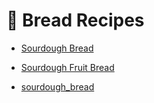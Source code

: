 # 🍞 Bread Recipes

- [Sourdough Bread](app://obsidian.md/recipes/sourdough_bread.md)
- [Sourdough Fruit Bread](app://obsidian.md/recipes/sourdough_fruit_bread.md)

- [sourdough_bread](app://obsidian.md/recipes/sourdough_bread.md)